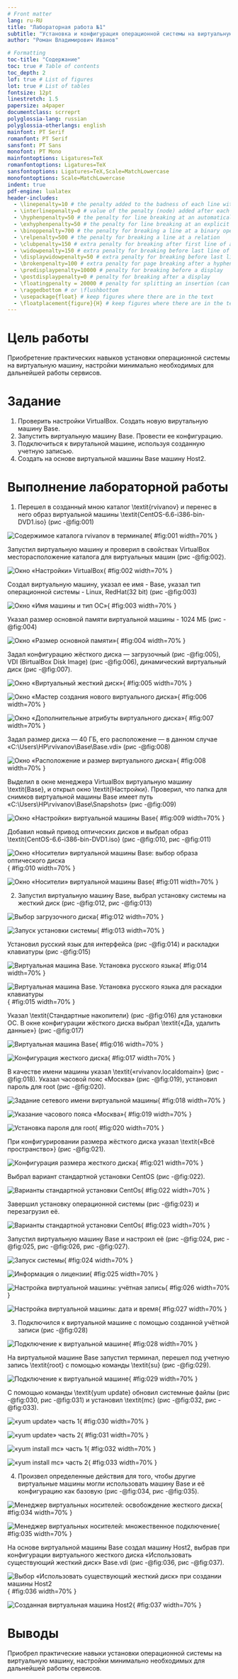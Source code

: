 ```yaml
---
# Front matter
lang: ru-RU
title: "Лабораторная работа №1"
subtitle: "Установка и конфигурация операционной системы на виртуальную машину"
author: "Роман Владимирович Иванов"

# Formatting
toc-title: "Содержание"
toc: true # Table of contents
toc_depth: 2
lof: true # List of figures
lot: true # List of tables
fontsize: 12pt
linestretch: 1.5
papersize: a4paper
documentclass: scrreprt
polyglossia-lang: russian
polyglossia-otherlangs: english
mainfont: PT Serif
romanfont: PT Serif
sansfont: PT Sans
monofont: PT Mono
mainfontoptions: Ligatures=TeX
romanfontoptions: Ligatures=TeX
sansfontoptions: Ligatures=TeX,Scale=MatchLowercase
monofontoptions: Scale=MatchLowercase
indent: true
pdf-engine: lualatex
header-includes:
  - \linepenalty=10 # the penalty added to the badness of each line within a paragraph (no associated penalty node) Increasing the value makes tex try to have fewer lines in the paragraph.
  - \interlinepenalty=0 # value of the penalty (node) added after each line of a paragraph.
  - \hyphenpenalty=50 # the penalty for line breaking at an automatically inserted hyphen
  - \exhyphenpenalty=50 # the penalty for line breaking at an explicit hyphen
  - \binoppenalty=700 # the penalty for breaking a line at a binary operator
  - \relpenalty=500 # the penalty for breaking a line at a relation
  - \clubpenalty=150 # extra penalty for breaking after first line of a paragraph
  - \widowpenalty=150 # extra penalty for breaking before last line of a paragraph
  - \displaywidowpenalty=50 # extra penalty for breaking before last line before a display math
  - \brokenpenalty=100 # extra penalty for page breaking after a hyphenated line
  - \predisplaypenalty=10000 # penalty for breaking before a display
  - \postdisplaypenalty=0 # penalty for breaking after a display
  - \floatingpenalty = 20000 # penalty for splitting an insertion (can only be split footnote in standard LaTeX)
  - \raggedbottom # or \flushbottom
  - \usepackage{float} # keep figures where there are in the text
  - \floatplacement{figure}{H} # keep figures where there are in the text
---
```


# Цель работы

Приобретение практических навыков установки операционной системы на виртуальную машину, настройки минимально необходимых для дальнейшей работы сервисов.

# Задание

1. Проверить настройки VirtualBox. Создать новую вирутальную машину Base.
2. Запустить виртуальную машину Base. Провести ее конфигурацию.
3. Подключиться к вирутальной машине, используя созданную учетную записью.
4. Создать на основе виртуальной машины Base машину Host2.

# Выполнение лабораторной работы

1. Перешел в созданный мною каталог \textit{rvivanov} и перенес в него образ виртуальной машины \textit{CentOS-6.6-i386-bin-DVD1.iso} (рис -@fig:001)

![Содержимое каталога rvivanov в терминале](image/1.png){ #fig:001 width=70% }

Запустил виртуальную машину и проверил в свойствах VirtualBox месторасположение каталога для виртуальных машин (рис -@fig:002).

![Окно «Настройки» VirtualBox](image/2.png){ #fig:002 width=70% }

Создал виртуальную машину, указал ее имя - Base, указал тип операционной системы - Linux, RedHat(32 bit) (рис -@fig:003)

![Окно «Имя машины и тип ОС»](image/2_2.png){ #fig:003 width=70% }

Указал размер основной памяти виртуальной машины - 1024 МБ (рис -@fig:004)

![Окно «Размер основной памяти»](image/3.png){ #fig:004 width=70% }

Задал конфигурацию жёсткого диска — загрузочный (рис -@fig:005), VDI (BirtualBox Disk Image) (рис -@fig:006), динамический виртуальный диск (рис -@fig:007).

![Окно «Виртуальный жесткий диск»](image/4.png){ #fig:005 width=70% }

![Окно «Мастер создания нового виртуального диска»](image/5.png){ #fig:006 width=70% }

![Окно «Дополнительные атрибуты виртуального диска»](image/6.png){ #fig:007 width=70% }

Задал размер диска — 40 ГБ, его расположение — в данном случае «C:\\Users\\HP\\rvivanov\\Base\\Base.vdi» (рис -@fig:008)

![Окно «Расположение и размер виртуального диска»](image/7.png){ #fig:008 width=70% }

Выделил в окне менеджера VirtualBox виртуальную машину \textit{Base}, и открыл окно \textit{Настройки}. Проверил, что папка для снимков виртуальной машины Base имеет путь «C:\\Users\\HP\\rvivanov\\Base\\Snapshots» (рис -@fig:009)

![Окно «Настройки» виртуальной машины Base](image/9.png){ #fig:009 width=70% }

Добавил новый привод оптических дисков и выбрал образ \textit{CentOS-6.6-i386-bin-DVD1.iso} (рис -@fig:010, рис -@fig:011)

![Окно «Носители» виртуальной машины Base: выбор образа оптического диска](image/10.png){ #fig:010 width=70% }

![Окно «Носители» виртуальной машины Base](image/11.png){ #fig:011 width=70% }

2. Запустил виртуальную машину Base, выбрал установку системы на жесткий диск (рис -@fig:012, рис -@fig:013)

![Выбор загрузочного диска](image/12.png){ #fig:012 width=70% }

![Запуск установки системы](image/13.png){ #fig:013 width=70% }

Установил русский язык для интерфейса (рис -@fig:014) и раскладки клавиатуры (рис -@fig:015)

![Виртуальная машина Base. Установка русского языка](image/14.png){ #fig:014 width=70% }

![Виртуальная машина Base. Установка русского языка для раскадки клавиатуры](image/15.png){ #fig:015 width=70% }

Указал \textit{Стандартные накопители} (рис -@fig:016) для установки ОС. В окне конфигурации жёсткого диска выбрал \textit{«Да, удалить данные»} (рис -@fig:017)

![Виртуальная машина Base](image/16.png){ #fig:016 width=70% }

![Конфигурация жесткого диска](image/17.png){ #fig:017 width=70% }

В качестве имени машины указал \textit{«rvivanov.localdomain»} (рис -@fig:018). Указал часовой пояс «Москва» (рис -@fig:019), установил пароль для root (рис -@fig:020).

![Задание сетевого имени виртуальной машины](image/18.png){ #fig:018 width=70% }

![Указание часового пояса «Москва»](image/19.png){ #fig:019 width=70% }

![Установка пароля для root](image/20.png){ #fig:020 width=70% }

При конфигурировании размера жёсткого диска указал \textit{«Всё пространство»} (рис -@fig:021).

![Конфигурация размера жесткого диска](image/21.png){ #fig:021 width=70% }

Выбрал вариант стандартной установки CentOS (рис -@fig:022).

![Варианты стандартной установки CentOs](image/22.png){ #fig:022 width=70% }

Завершил установку операционной системы (рис -@fig:023) и перезагрузил её.

![Варианты стандартной установки CentOs](image/23.png){ #fig:023 width=70% }

Запустил виртуальную машину Base и настроил её (рис -@fig:024, рис -@fig:025, рис -@fig:026, рис -@fig:027).

![Запуск системы](image/24.png){ #fig:024 width=70% }

![Информация о лицензии](image/25.png){ #fig:025 width=70% }

![Настройка виртуальной машины: учётная запись](image/26.png){ #fig:026 width=70% }

![Настройка виртуальной машины: дата и время](image/27.png){ #fig:027 width=70% }

3. Подключился к виртуальной машине с помощью созданной учётной записи (рис -@fig:028)

![Подключение к виртуальной машине](image/28.png){ #fig:028 width=70% }

На виртуальной машине Base запустил терминал, перешел под учетную запись \textit{root} с помощью команды \textit{su} (рис -@fig:029).

![Подключение к виртуальной машине](image/29.png){ #fig:029 width=70% }

С помощью команды \textit{yum update} обновил системные файлы (рис -@fig:030, рис -@fig:031) и установил \textit{mc} (рис -@fig:032, рис -@fig:033).

![«yum update» часть 1](image/30_1.png){ #fig:030 width=70% }

![«yum update» часть 2](image/30_2.png){ #fig:031 width=70% }

![«yum install mc» часть 1](image/30_3.png){ #fig:032 width=70% }

![«yum install mc» часть 2](image/30_4.png){ #fig:033 width=70% }

4. Произвел определенные действия для того, чтобы другие виртуальные машины могли использовать машину Base и её конфигурацию как базовую (рис -@fig:034, рис -@fig:035).

![Менеджер виртуальных носителей: освобождение жесткого диска](image/31.png){ #fig:034 width=70% }

![Менеджер виртуальных носителей: множественное подключение](image/32.png){ #fig:035 width=70% }

На основе виртуальной машины Base создал машину Host2, выбрав при конфигурации виртуального жесткого диска «Использовать существующий жесткий диск»
Base.vdi (рис -@fig:036, рис -@fig:037).

![Выбор «Использовать существующий жесткий диск» при создании машины Host2](image/35.png){ #fig:036 width=70% }

![Созданная виртуальная машина Host2](image/36.png){ #fig:037 width=70% }

# Выводы

Приобрел практические навыки установки операционной системы на виртуальную машину, настройки минимально необходимых для дальнейшей работы сервисов.
